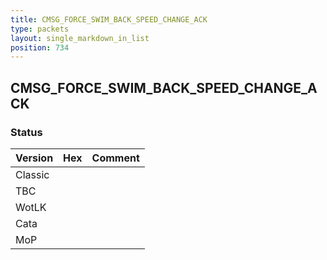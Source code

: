 ```yaml
---
title: CMSG_FORCE_SWIM_BACK_SPEED_CHANGE_ACK
type: packets
layout: single_markdown_in_list
position: 734
---
```


## CMSG_FORCE_SWIM_BACK_SPEED_CHANGE_ACK

### Status

Version | Hex | Comment
---------- | ---------- | ---------- 
Classic |  |  
TBC |  |  
WotLK |  |  
Cata |  |  
MoP |  |  